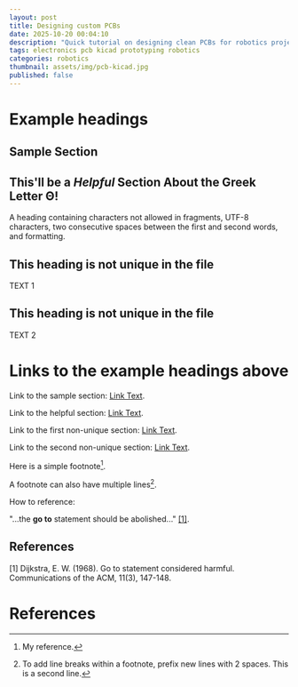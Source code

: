 ```yaml
---
layout: post
title: Designing custom PCBs
date: 2025-10-20 00:04:10
description: "Quick tutorial on designing clean PCBs for robotics projects."
tags: electronics pcb kicad prototyping robotics
categories: robotics
thumbnail: assets/img/pcb-kicad.jpg
published: false
---
```



# Example headings

## Sample Section

## This'll be a _Helpful_ Section About the Greek Letter Θ!
A heading containing characters not allowed in fragments, UTF-8 characters, two consecutive spaces between the first and second words, and formatting.

## This heading is not unique in the file

TEXT 1

## This heading is not unique in the file

TEXT 2

# Links to the example headings above

Link to the sample section: [Link Text](#sample-section).

Link to the helpful section: [Link Text](#thisll-be-a-helpful-section-about-the-greek-letter-Θ).

Link to the first non-unique section: [Link Text](#this-heading-is-not-unique-in-the-file).

Link to the second non-unique section: [Link Text](#this-heading-is-not-unique-in-the-file-1).



Here is a simple footnote[^1].

A footnote can also have multiple lines[^2].

How to reference:


"...the **go to** statement should be abolished..." [[1]](#1).

## References
<a id="1">[1]</a> 
Dijkstra, E. W. (1968). 
Go to statement considered harmful. 
Communications of the ACM, 11(3), 147-148.


# References

[^1]: My reference.
[^2]: To add line breaks within a footnote, prefix new lines with 2 spaces.
  This is a second line.